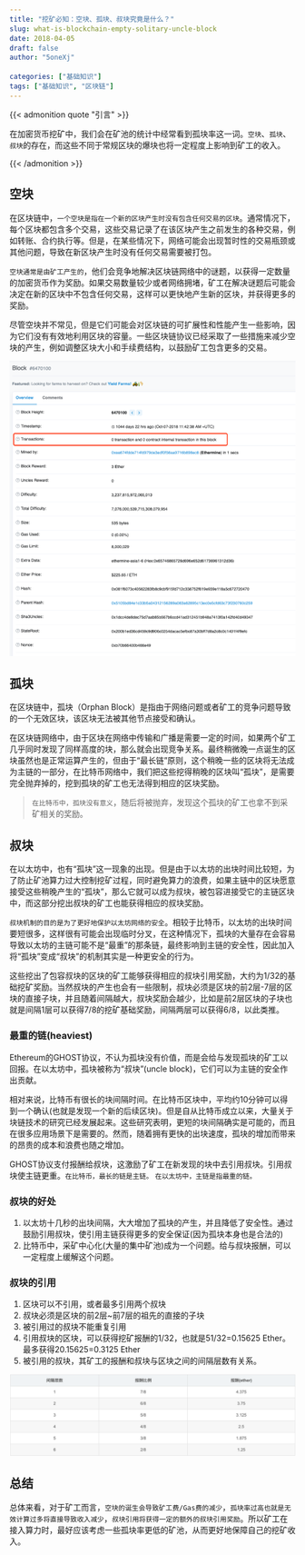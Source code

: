 ```yaml
---
title: "挖矿必知：空块、孤块、叔块究竟是什么？"
slug: what-is-blockchain-empty-solitary-uncle-block
date: 2018-04-05
draft: false
author: "5oneXj"

categories: ["基础知识"]
tags: ["基础知识", "区块链"]
---
```


{{< admonition quote "引言" >}}

在加密货币挖矿中，我们会在矿池的统计中经常看到孤块率这一词。`空块`、`孤块`、`叔块`的存在，而这些不同于常规区块的爆块也将一定程度上影响到矿工的收入。

{{< /admonition >}}

## 空块

在区块链中，`一个空块是指在一个新的区块产生时没有包含任何交易的区块`。通常情况下，每个区块都包含多个交易，这些交易记录了在该区块产生之前发生的各种交易，例如转账、合约执行等。但是，在某些情况下，网络可能会出现暂时性的交易瓶颈或其他问题，导致在新区块产生时没有任何交易需要被打包。

`空块通常是由矿工产生的`，他们会竞争地解决区块链网络中的谜题，以获得一定数量的加密货币作为奖励。如果交易数量较少或者网络拥堵，矿工在解决谜题后可能会决定在新的区块中不包含任何交易，这样可以更快地产生新的区块，并获得更多的奖励。

尽管空块并不常见，但是它们可能会对区块链的可扩展性和性能产生一些影响，因为它们没有有效地利用区块的容量。一些区块链协议已经采取了一些措施来减少空块的产生，例如调整区块大小和手续费结构，以鼓励矿工包含更多的交易。

![空块](https://raw.githubusercontent.com/jollysone/Picture-Library/master/blog/202303101707320.png)

## 孤块

在区块链中，孤块（Orphan Block）是指由于网络问题或者矿工的竞争问题导致的一个无效区块，该区块无法被其他节点接受和确认。

在区块链网络中，由于区块在网络中传输和广播是需要一定的时间，如果两个矿工几乎同时发现了同样高度的块，那么就会出现竞争关系。最终稍微晚一点诞生的区块虽然也是正常运算产生的，但由于“最长链”原则，这个稍晚一些的区块将无法成为主链的一部分，在比特币网络中，我们把这些挖得稍晚的区块叫“孤块”，是需要完全抛弃掉的，挖到孤块的矿工也无法得到相应的区块奖励。

> `在比特币中，孤块没有意义`，随后将被抛弃，发现这个孤块的矿工也拿不到采矿相关的奖励。

## 叔块

在以太坊中，也有“孤块”这一现象的出现。但是由于以太坊的出块时间比较短，为了防止矿池算力过大控制挖矿过程，同时避免算力的浪费，如果主链中的区块愿意接受这些稍晚产生的“孤块”，那么它就可以成为叔块，被包容进接受它的主链区块中，而这部分挖出叔块的矿工也能获得相应的叔块奖励。

`叔块机制的目的是为了更好地保护以太坊网络的安全`。相较于比特币，以太坊的出块时间要短很多，这样很有可能会出现临时分叉，在这种情况下，孤块的大量存在会容易导致以太坊的主链可能不是“最重”的那条链，最终影响到主链的安全性，因此加入将“孤块”变成“叔块”的机制其实是一种更安全的行为。

这些挖出了包容叔块的区块的矿工能够获得相应的叔块引用奖励，大约为1/32的基础挖矿奖励。当然叔块的产生也会有一些限制，叔块必须是区块的前2层-7层的区块的直接子块，并且随着间隔越大，叔块奖励会越少，比如是前2层区块的子块也就是间隔1层可以获得7/8的挖矿基础奖励，间隔两层可以获得6/8，以此类推。

### 最重的链(heaviest)

Ethereum的GHOST协议，不认为孤块没有价值，而是会给与发现孤块的矿工以回报。在以太坊中，孤块被称为“叔块”(uncle block)，它们可以为主链的安全作出贡献。

相对来说，比特币有很长的块间隔时间。在比特币区块中，平均约10分钟可以得到一个确认(也就是发现一个新的后续区块)。但是自从比特币成立以来，大量关于块链技术的研究已经发展起来。这些研究表明，更短的块间隔确实是可能的，而且在很多应用场景下是需要的。然而，随着拥有更快的出块速度，孤块的增加而带来的昂贵的成本和浪费也随之增加。

GHOST协议支付报酬给叔块，这激励了矿工在新发现的块中去引用叔块。引用叔块使主链更重。`在比特币，最长的链是主链。` `在以太坊中，主链是指最重的链。`

### 叔块的好处

1. 以太坊十几秒的出块间隔，大大增加了孤块的产生，并且降低了安全性。通过鼓励引用叔块，使引用主链获得更多的安全保证(因为孤块本身也是合法的)
2. 比特币中，采矿中心化(大量的集中矿池)成为一个问题。给与叔块报酬，可以一定程度上缓解这个问题。

### 叔块的引用

1. 区块可以不引用，或者最多引用两个叔块
2. 叔块必须是区块的前2层~前7层的祖先的直接的子块
3. 被引用过的叔块不能重复引用
4. 引用叔块的区块，可以获得挖矿报酬的1/32，也就是51/32=0.15625 Ether。最多获得20.15625=0.3125 Ether
5. 被引用的叔块，其矿工的报酬和叔块与区块之间的间隔层数有关系。

![叔块的引用报酬比例](https://raw.githubusercontent.com/jollysone/Picture-Library/master/blog/202303101716266.png)

## 总结

总体来看，对于矿工而言，`空块的诞生会导致矿工费/Gas费的减少`，`孤块率过高也就是无效计算过多将直接导致收入减少`，`叔块引用将获得一定的额外的叔块引用奖励`。所以矿工在接入算力时，最好应该考虑一些孤块率更低的矿池，从而更好地保障自己的挖矿收入。

